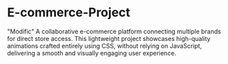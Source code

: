 # E-commerce-Project
"Modific"  A collaborative e-commerce platform connecting multiple brands for direct store access. This lightweight project showcases high-quality animations crafted entirely using CSS, without relying on JavaScript, delivering a smooth and visually engaging user experience.

